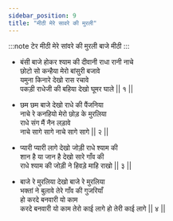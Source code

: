 ```yaml
---
sidebar_position: 9
title: "मीठी मेरे सावरे की मुरली"
---
```


:::note टेर
मीठी मेरे सांवरे की मुरली बाजे मीठी
:::

- बंसी बाजे होकर श्याम की दीवानी राधा रानी नाचे <br/>
  छोटो सो कन्हैया मेरो बांसुरी बजावे <br/>
  यमुना किनारे देखो रास रचावे <br/>
  पकड़ी राधेजी की बहिया देखो घूमर घाले || १ ||

- छम छम बाजे देखो राधे की पैंजनिया <br/>
  नाचे रे कनहियो मेरो छोड़ के मुरलिया <br/>
  राधे संग मैं नैन लड़ावे <br/>
  नाचे सागे सागे नाचे सागे सागे || २ ||

- प्यारी प्यारी लागे देखो जोड़ी राधे श्याम की <br/>
  शान है या जान है देखो सारे गाँव की <br/>
  राधे श्याम की जोड़ी ने हिवड़े माहि राखो || ३ ||

- बाजे रे मुरलिया देखो बाजे रे मुरलिया <br/>
  भक्तां ने बुलावे तेरे गाँव की गुजरियाँ <br/>
  हो करदे बनवारी यो काम <br/>
  करदे बनवारी यो काम तेरो काई लागे हो तेरी काई लागे || ४ ||
